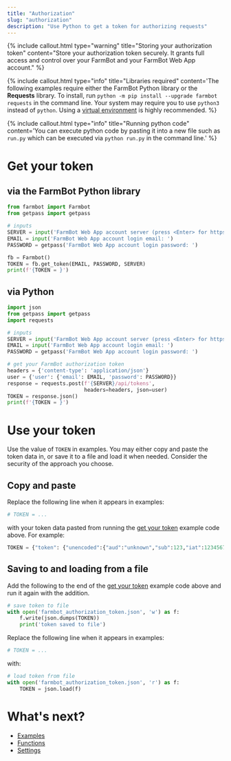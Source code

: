 ```yaml
---
title: "Authorization"
slug: "authorization"
description: "Use Python to get a token for authorizing requests"
---
```


{%
include callout.html
type="warning"
title="Storing your authorization token"
content="Store your authorization token securely. It grants full access and control over your FarmBot and your FarmBot Web App account."
%}

{%
include callout.html
type="info"
title="Libraries required"
content='The following examples require either the FarmBot Python library or the **Requests** library. To install, run `python -m pip install --upgrade farmbot requests` in the command line. Your system may require you to use `python3` instead of `python`. Using a [virtual environment](https://docs.python.org/3/library/venv.html) is highly recommended.
%}

{%
include callout.html
type="info"
title="Running python code"
content='You can execute python code by pasting it into a new file such as `run.py` which can be executed via `python run.py` in the command line.'
%}

# Get your token

## via the FarmBot Python library
```python
from farmbot import Farmbot
from getpass import getpass

# inputs
SERVER = input('FarmBot Web App account server (press <Enter> for https://my.farm.bot): ') or 'https://my.farm.bot'
EMAIL = input('FarmBot Web App account login email: ')
PASSWORD = getpass('FarmBot Web App account login password: ')

fb = Farmbot()
TOKEN = fb.get_token(EMAIL, PASSWORD, SERVER)
print(f'{TOKEN = }')
```

## via Python
```python
import json
from getpass import getpass
import requests

# inputs
SERVER = input('FarmBot Web App account server (press <Enter> for https://my.farm.bot): ') or 'https://my.farm.bot'
EMAIL = input('FarmBot Web App account login email: ')
PASSWORD = getpass('FarmBot Web App account login password: ')

# get your FarmBot authorization token
headers = {'content-type': 'application/json'}
user = {'user': {'email': EMAIL, 'password': PASSWORD}}
response = requests.post(f'{SERVER}/api/tokens',
                         headers=headers, json=user)
TOKEN = response.json()
print(f'{TOKEN = }')
```

# Use your token

Use the value of `TOKEN` in examples.
You may either copy and paste the token data in,
or save it to a file and load it when needed.
Consider the security of the approach you choose.

## Copy and paste
Replace the following line when it appears in examples:
```python
# TOKEN = ...
```
with your token data pasted from running the [get your token](#get-your-token) example code above. For example:
```python
TOKEN = {"token": {"unencoded":{"aud":"unknown","sub":123,"iat":1234567890,"jti":"b52b68fb-5cc2-a9be-7aaf-ecc8837a2fa9","iss":"//my.farm.bot:443","exp":1234567890,"mqtt":"abc-def.rmq.cloudamqp.com","bot":"device_456","vhost":"xqigvtsn","mqtt_ws":"wss://abc-def.rmq.cloudamqp.com:443/ws/mqtt"},"encoded":"rFr6edHr11GDLITjaanofZxC4dM6TCC9UuHG.Kzx87wRkKvejWWjuigwX0i3hO8hi97pJ70m1bD2I5JRuksjE6E3gRIOVwoF5f8X4UCtftuVCsGttOayPxKUiuLMKZRJlUEH7ssyXCawVeBUf34B5NAy172aqdm3WGsQkFITOQgCTjKddYXn7Fs2rZow3N9YCkbYhoweoFyndhdF9ST8NmMgpFm3VfocYgNKukGI1gi2LjYoRdyPtdjGK1jwW3KKqyNWuOfkQVNxCg6c9xvQDqnbxiDLRfySn8HOQ9ElsXlN9LIv8PGN07EKKcbkyxsSXmYWHfwn8dOnzeNdL4OFiYNyLyB51YC4cukVROhMKfBbv3Vam6PgObmU4Jq2HF5xEru4MPORt741s8im84oP6.OqDC3SUJ7TSNV1NYii5BOONidacLifUfdaRGwjD05XNXdMCWlulnDCD4CWy7kFEAwA8pqxx9lCfqaA7ezK6054DLhtk0gsWu7gQ3oTjg1fZXinIiI2fLmxXhyisoFrudzwqryhwSmBQMAz3eVkdeyouJTgphFrbXjWnRYEk41iNXT275h68j3EtxSDqOpCZi4kqcuBUPltjS063FEYXa1JKzHThUQFpGVP2wg6doEWaNPAadjBBvOK7Ja6SEIONmiDNa3AfKqYgWoKGRyhQ2fFCZjnx53d7EgVRdBDdVxHhX6P7RghHZcAZ7d5cODz9d7b6IZWbyVDOj4Zd8RkRNQN"}, "user": {}}
```

## Saving to and loading from a file
Add the following to the end of the [get your token](#get-your-token) example code above and run it again with the addition.
```python
# save token to file
with open('farmbot_authorization_token.json', 'w') as f:
    f.write(json.dumps(TOKEN))
    print('token saved to file')
```

Replace the following line when it appears in examples:
```python
# TOKEN = ...
```
with:
```python
# load token from file
with open('farmbot_authorization_token.json', 'r') as f:
    TOKEN = json.load(f)
```

# What's next?

 * [Examples](examples.md)
 * [Functions](functions.md)
 * [Settings](settings.md)
